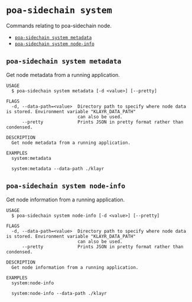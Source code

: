 # `poa-sidechain system`

Commands relating to poa-sidechain node.

- [`poa-sidechain system metadata`](#poa-sidechain-system-metadata)
- [`poa-sidechain system node-info`](#poa-sidechain-system-node-info)

## `poa-sidechain system metadata`

Get node metadata from a running application.

```
USAGE
  $ poa-sidechain system metadata [-d <value>] [--pretty]

FLAGS
  -d, --data-path=<value>  Directory path to specify where node data is stored. Environment variable "KLAYR_DATA_PATH"
                           can also be used.
      --pretty             Prints JSON in pretty format rather than condensed.

DESCRIPTION
  Get node metadata from a running application.

EXAMPLES
  system:metadata

  system:metadata --data-path ./klayr
```

## `poa-sidechain system node-info`

Get node information from a running application.

```
USAGE
  $ poa-sidechain system node-info [-d <value>] [--pretty]

FLAGS
  -d, --data-path=<value>  Directory path to specify where node data is stored. Environment variable "KLAYR_DATA_PATH"
                           can also be used.
      --pretty             Prints JSON in pretty format rather than condensed.

DESCRIPTION
  Get node information from a running application.

EXAMPLES
  system:node-info

  system:node-info --data-path ./klayr
```
